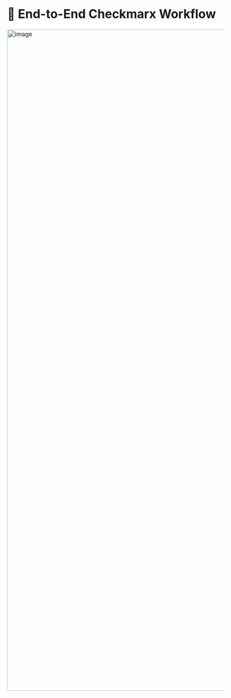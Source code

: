 # 🔄 End-to-End Checkmarx Workflow

<img width="1024" height="1536" alt="image" src="https://github.com/user-attachments/assets/c5598751-cb66-44c1-9710-e9a221b8274d" />
